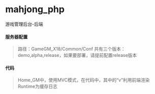 # mahjong_php
游戏管理后台-后端


#### 服务器配置
> 路径：GameGM_X18/Common/Conf
> 共有三个版本：demo,alpha,release，如果要部署，请提前配置release版本

#### 代码
> Home_GM中，使用MVC模式，在代码中，其中的“v”利用前端渲染
> Runtime为缓存日志


